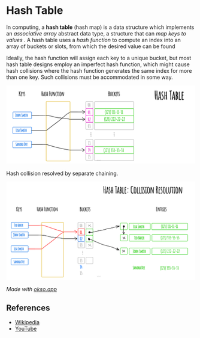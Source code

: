 # Hash Table

In computing, a **hash table** (hash map) is a data
structure which implements an *associative array*
abstract data type, a structure that can  *map keys
to values* . A hash table uses a *hash function* to
compute an index into an array of buckets or slots,
from which the desired value can be found

Ideally, the hash function will assign each key to a
unique bucket, but most hash table designs employ an
imperfect hash function, which might cause hash
collisions where the hash function generates the same
index for more than one key. Such collisions must be
accommodated in some way.

[![Hash Table](https://github.com/trekhleb/javascript-algorithms/raw/master/src/data-structures/hash-table/images/hash-table.jpeg)](https://github.com/trekhleb/javascript-algorithms/blob/master/src/data-structures/hash-table/images/hash-table.jpeg)

Hash collision resolved by separate chaining.

[![Hash Collision](https://github.com/trekhleb/javascript-algorithms/raw/master/src/data-structures/hash-table/images/collision-resolution.jpeg)](https://github.com/trekhleb/javascript-algorithms/blob/master/src/data-structures/hash-table/images/collision-resolution.jpeg)

*Made with [okso.app](https://okso.app)*

## References

* [Wikipedia](https://en.wikipedia.org/wiki/Hash_table)
* [YouTube](https://www.youtube.com/watch?v=shs0KM3wKv8&index=4&list=PLLXdhg_r2hKA7DPDsunoDZ-Z769jWn4R8)
